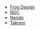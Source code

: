 * [Frog Design](https://www.frogdesign.com/)
* [NDC](https://www.ndc.co.jp)
* [Nendo](http://www.nendo.jp)
* [Takram](https://www.takram.com)
